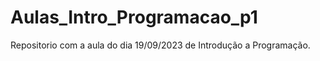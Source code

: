 # Aulas_Intro_Programacao_p1
 
Repositorio com a aula do dia 19/09/2023 de Introdução a Programação.